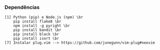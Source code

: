 ### Dependências
    [1] Python (pip) e Node.js (npm) \br
        pip install flake8 \br
        npm install -g pyright \br
        pip install bandit \br
        pip install black \br
        pip install isort \br
    [7] Instalar plug.vim --> https://github.com/junegunn/vim-plug#neovim
